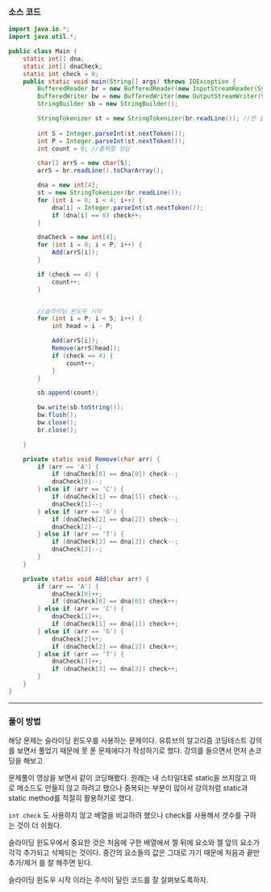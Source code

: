 ### 소스 코드
```java
import java.io.*;
import java.util.*;

public class Main {
    static int[] dna;
    static int[] dnaCheck;
    static int check = 0;
    public static void main(String[] args) throws IOException {
        BufferedReader br = new BufferedReader(new InputStreamReader(System.in)); // 기본적으로 enter 를 경계로 인식한다.
        BufferedWriter bw = new BufferedWriter(new OutputStreamWriter(System.out));
        StringBuilder sb = new StringBuilder();

        StringTokenizer st = new StringTokenizer(br.readLine()); //한 줄에 여러 숫자를 입력 받을 때 사용, 즉 space bar(공백)를 사용할 때
      
        int S = Integer.parseInt(st.nextToken());
        int P = Integer.parseInt(st.nextToken());
        int count = 0; //출력할 정답

        char[] arrS = new char[S];
        arrS = br.readLine().toCharArray();

        dna = new int[4];
        st = new StringTokenizer(br.readLine());
        for (int i = 0; i < 4; i++) {
            dna[i] = Integer.parseInt(st.nextToken());
            if (dna[i] == 0) check++;
        }

        dnaCheck = new int[4];
        for (int i = 0; i < P; i++) {
            Add(arrS[i]);
        }

        if (check == 4) {
            count++;
        }


        //슬라이딩 윈도우 시작
        for (int i = P; i < S; i++) {
            int head = i - P;

            Add(arrS[i]);
            Remove(arrS[head]);
            if (check == 4) {
                count++;
            }
        }

        sb.append(count);

        bw.write(sb.toString());
        bw.flush();
        bw.close();
        br.close();

    }

    private static void Remove(char arr) {
        if (arr == 'A') {
            if (dnaCheck[0] == dna[0]) check--;
            dnaCheck[0]--;
        } else if (arr == 'C') {
            if (dnaCheck[1] == dna[1]) check--;
            dnaCheck[1]--;
        } else if (arr == 'G') {
            if (dnaCheck[2] == dna[2]) check--;
            dnaCheck[2]--;
        } else if (arr == 'T') {
            if (dnaCheck[3] == dna[3]) check--;
            dnaCheck[3]--;
        }
    }

    private static void Add(char arr) {
        if (arr == 'A') {
            dnaCheck[0]++;
            if (dnaCheck[0] == dna[0]) check++;
        } else if (arr == 'C') {
            dnaCheck[1]++;
            if (dnaCheck[1] == dna[1]) check++;
        } else if (arr == 'G') {
            dnaCheck[2]++;
            if (dnaCheck[2] == dna[2]) check++;
        } else if (arr == 'T') {
            dnaCheck[3]++;
            if (dnaCheck[3] == dna[3]) check++;
        }
    }
}
```

---

### 풀이 방법
해당 문제는 슬라이딩 윈도우를 사용하는 문제이다. 유튜브의 알고리즘 코딩테스트 강의를 보면서 풀었기 때문에 못 푼 문제에다가 작성하기로 했다. 강의를 들으면서 먼저 손코딩을 해보고 

문제풀이 영상을 보면서 같이 코딩해봤다. 원래는 내 스타일대로 static을 쓰지않고 따로 메소드도 만들지 않고 하려고 했으나 중복되는 부분이 많아서 강의처럼 static과 static method를 적절히 활용하기로 했다.

`int check` 도 사용하지 않고 배열을 비교하려 했으나 check를 사용해서 갯수를 구하는 것이 더 쉬웠다.

슬라이딩 윈도우에서 중요한 것은 처음에 구한 배열에서 젤 뒤에 요소와 젤 앞의 요소가 각각 추가되고 삭제되는 것이다. 중간의 요소들의 값은 그대로 가기 때문에 처음과 끝만 추가/제거 를 잘 해주면 된다.

슬라이딩 윈도우 시작 이라는 주석이 달린 코드를 잘 살펴보도록하자.
